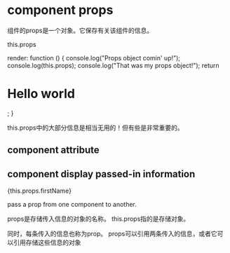 # component props  


组件的props是一个对象。它保存有关该组件的信息。


this.props


render: function () {
    console.log("Props object comin' up!");
    console.log(this.props);
    console.log("That was my props object!");
    return <h1>Hello world</h1>;
}



this.props中的大部分信息是相当无用的！但有些是非常重要的。


##  component attribute

<Greeting firstName='xgqfrms' />

## component display passed-in information


{this.props.firstName}


pass a prop from one component to another.



props是存储传入信息的对象的名称。 this.props指的是存储对象。


同时，每条传入的信息也称为prop。
props可以引用两条传入的信息，或者它可以引用存储这些信息的对象











